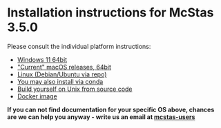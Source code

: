 # Installation instructions for McStas 3.5.0

Please consult the individual platform instructions:

* [Windows 11 64bit](Windows/README.md)
* ["Current" macOS releases, 64bit](macOS/README.md)
* [Linux (Debian/Ubuntu via repo)](Linux/README.md)
* [You may also install via conda](conda/README.md)
* [Build yourself on Unix from source code](Linux/src/README.md)
* [Docker image](Docker/README.md)

**If you can not find documentation for your specific OS above, chances are we can help you anyway - write us an email at [mcstas-users](mailto:"mcstas-users@mcstas.org")**
